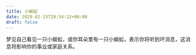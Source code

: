 ```yaml
---
title: 小蜈蚣
date: 2020-02-15T20:54:12+08:00
draft: false
---
```


梦见自己看见一只小蜈蚣，或你耳朵里有一只小蜈蚣，表示你将听到坏消息，这消息将影响你的事业或家庭关系。
